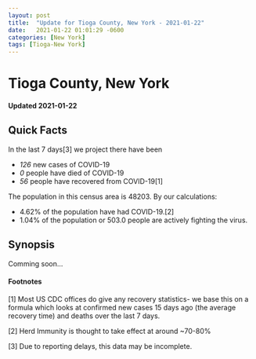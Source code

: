 ```yaml
---
layout: post
title:  "Update for Tioga County, New York - 2021-01-22"
date:   2021-01-22 01:01:29 -0600
categories: [New York]
tags: [Tioga-New York]
---
```


# Tioga County, New York
#### Updated 2021-01-22

## Quick Facts

In the last 7 days[3] we project there have been
- *126* new cases of COVID-19
- *0* people have died of COVID-19
- *56* people have recovered from COVID-19[1]

The population in this census area is 48203. By our calculations:
- 4.62% of the population have had COVID-19.[2]
- 1.04% of the population or 503.0 people are actively fighting the virus.

## Synopsis

Comming soon...


#### Footnotes

[1] Most US CDC offices do give any recovery statistics- we base this on a formula which looks at confirmed new cases
15 days ago (the average recovery time) and deaths over the last 7 days.

[2] Herd Immunity is thought to take effect at around ~70-80%

[3] Due to reporting delays, this data may be incomplete.
 
    